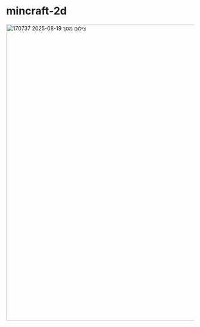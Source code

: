 ﻿# mincraft-2d

<img width="743" height="793" alt="צילום מסך 2025-08-19 170737" src="https://github.com/user-attachments/assets/3ff4393f-589e-41c4-8c37-05d5495e6f79" />
